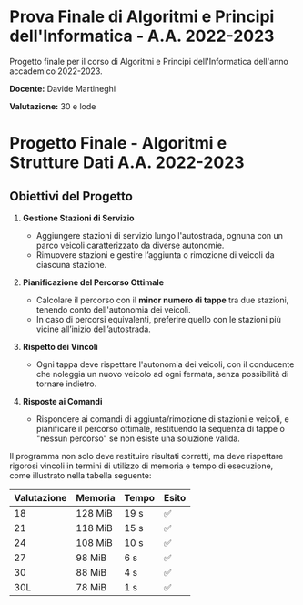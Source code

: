 
# Prova Finale di Algoritmi e Principi dell'Informatica - A.A. 2022-2023

Progetto finale per il corso di Algoritmi e Principi dell'Informatica dell'anno accademico 2022-2023.

**Docente:** Davide Martineghi

**Valutazione:** 30 e lode

# Progetto Finale - Algoritmi e Strutture Dati A.A. 2022-2023

## Obiettivi del Progetto

1. **Gestione Stazioni di Servizio**
   - Aggiungere stazioni di servizio lungo l'autostrada, ognuna con un parco veicoli caratterizzato da diverse autonomie.
   - Rimuovere stazioni e gestire l’aggiunta o rimozione di veicoli da ciascuna stazione.

2. **Pianificazione del Percorso Ottimale**
   - Calcolare il percorso con il **minor numero di tappe** tra due stazioni, tenendo conto dell'autonomia dei veicoli.
   - In caso di percorsi equivalenti, preferire quello con le stazioni più vicine all’inizio dell’autostrada.

3. **Rispetto dei Vincoli**
   - Ogni tappa deve rispettare l'autonomia dei veicoli, con il conducente che noleggia un nuovo veicolo ad ogni fermata, senza possibilità di tornare indietro.

4. **Risposte ai Comandi**
   - Rispondere ai comandi di aggiunta/rimozione di stazioni e veicoli, e pianificare il percorso ottimale, restituendo la sequenza di tappe o "nessun percorso" se non esiste una soluzione valida.

Il programma non solo deve restituire risultati corretti, ma deve rispettare rigorosi vincoli in termini di utilizzo di memoria e tempo di esecuzione, come illustrato nella tabella seguente:

| Valutazione | Memoria | Tempo  | Esito |
|-------------|---------|--------|-------|
| 18          | 128 MiB | 19 s   | ✅    |
| 21          | 118 MiB | 15 s   | ✅    |
| 24          | 108 MiB | 10 s   | ✅    |
| 27          | 98 MiB  | 6 s    | ✅    |
| 30          | 88 MiB  | 4 s    | ✅    |
| 30L         | 78 MiB  | 1 s    | ✅    |
